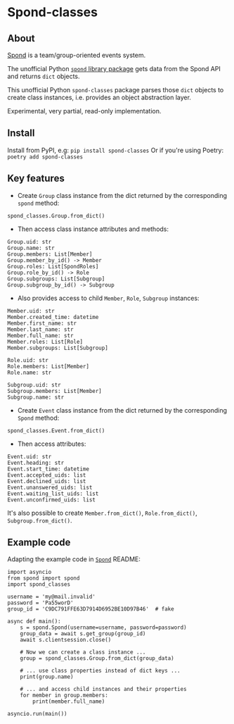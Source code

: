 # Spond-classes

## About

[Spond](https://spond.com/welcome) is a team/group-oriented events system.

The unofficial Python [`spond` library package](https://github.com/Olen/Spond/) gets
data from the Spond API and returns `dict` objects.

This unofficial Python `spond-classes` package parses those `dict` objects to create
class instances, i.e. provides an object abstraction layer.

Experimental, very partial, read-only implementation.

## Install

Install from PyPI, e.g:
`
pip install spond-classes
`
Or if you're using Poetry:
`
poetry add spond-classes
`

## Key features

* Create `Group` class instance from the dict returned by the corresponding `spond`
  method:

```
spond_classes.Group.from_dict()
```

* Then access class instance attributes and methods:

```
Group.uid: str
Group.name: str
Group.members: List[Member]
Group.member_by_id() -> Member
Group.roles: List[SpondRoles]
Group.role_by_id() -> Role
Group.subgroups: List[Subgroup]
Group.subgroup_by_id() -> Subgroup
```

* Also provides access to child `Member`, `Role`, `Subgroup` instances:

```
Member.uid: str
Member.created_time: datetime
Member.first_name: str
Member.last_name: str
Member.full_name: str
Member.roles: List[Role]
Member.subgroups: List[Subgroup]

Role.uid: str
Role.members: List[Member]
Role.name: str

Subgroup.uid: str
Subgroup.members: List[Member]
Subgroup.name: str
```

* Create `Event` class instance from the dict returned by the corresponding `Spond`
  method:

```
spond_classes.Event.from_dict()
```

* Then access attributes:

```
Event.uid: str
Event.heading: str
Event.start_time: datetime
Event.accepted_uids: list
Event.declined_uids: list
Event.unanswered_uids: list
Event.waiting_list_uids: list
Event.unconfirmed_uids: list
```

It's also possible to create `Member.from_dict()`, `Role.from_dict()`,
`Subgroup.from_dict()`.

## Example code

Adapting the example code in [`Spond`](https://github.com/Olen/Spond/) README:

```
import asyncio
from spond import spond
import spond_classes

username = 'my@mail.invalid'
password = 'Pa55worD'
group_id = 'C9DC791FFE63D7914D6952BE10D97B46'  # fake

async def main():
    s = spond.Spond(username=username, password=password)
    group_data = await s.get_group(group_id)
    await s.clientsession.close()

    # Now we can create a class instance ...
    group = spond_classes.Group.from_dict(group_data)

    # ... use class properties instead of dict keys ...
    print(group.name)

    # ... and access child instances and their properties
    for member in group.members:
        print(member.full_name)

asyncio.run(main())
```
